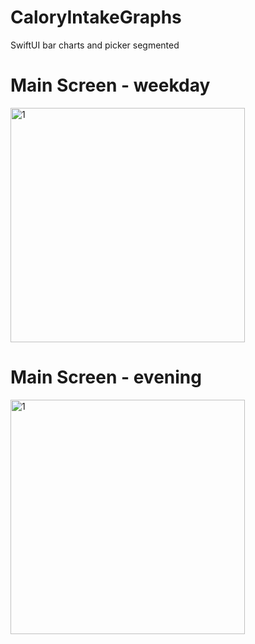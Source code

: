 # CaloryIntakeGraphs
SwiftUI bar charts and picker segmented

# Main Screen - weekday
<img width="375" alt="1" src="https://imgur.com/u5aHFNk.png">

# Main Screen - evening
<img width="375" alt="1" src="https://imgur.com/xTLyWGa.png">
